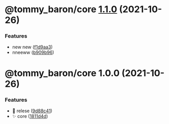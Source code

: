 # @tommy_baron/core [1.1.0](https://github.com/baronTommy/mono-mono/compare/@tommy_baron/core@1.0.0...@tommy_baron/core@1.1.0) (2021-10-26)


### Features

* new new ([f1d9aa3](https://github.com/baronTommy/mono-mono/commit/f1d9aa3be86953cda65cbc55fa10e76c61505c1e))
* nneeww ([b909b96](https://github.com/baronTommy/mono-mono/commit/b909b96fced11afeb6ce985e3ee8d6836e651fcf))

# @tommy_baron/core 1.0.0 (2021-10-26)

### Features

- :art: relese ([9d88c41](https://github.com/baronTommy/mono-mono/commit/9d88c4122f37e360d2042e121db92409de3601c4))
- :sparkles: core ([1811d4d](https://github.com/baronTommy/mono-mono/commit/1811d4d10709c7af64698c7f7f142639582718a5))
